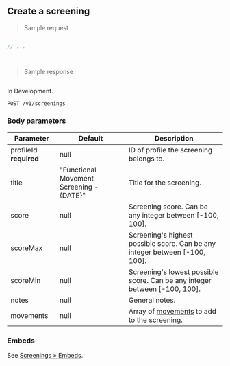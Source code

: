## Create a screening

> Sample request

```java

```

```c
// ...
```

```csharp

```

```php

```

> Sample response

```json

```

<aside class="warning">
In Development.
</aside>

`POST /v1/screenings`

### Body parameters

Parameter | Default | Description
--------- | ------- | -----------
profileId **required** | null | ID of profile the screening belongs to.
title | "Functional Movement Screening - {DATE}" | Title for the screening.
score | null | Screening score. Can be any integer between [-100, 100].
scoreMax | null | Screening's highest possible score. Can be any integer between [-100, 100].
scoreMin | null | Screening's lowest possible score. Can be any integer between [-100, 100].
notes | null | General notes.
movements | null | Array of [movements](#movements) to add to the screening.

### Embeds

See [Screenings &raquo; Embeds](#embeds-for-screenings).
